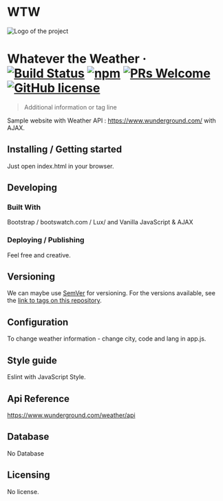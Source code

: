# WTW
![Logo of the project](http://icons-ak.wxug.com/i/c/k/partlycloudy.gif)

# Whatever the Weather &middot; [![Build Status](http://icons-ak.wxug.com/i/c/k/partlycloudy.gif)](https://travis-ci.org/npm/npm) [![npm](https://img.shields.io/npm/v/npm.svg?style=flat-square)](https://www.npmjs.com/package/npm) [![PRs Welcome](https://img.shields.io/badge/PRs-welcome-brightgreen.svg?style=flat-square)](http://makeapullrequest.com) [![GitHub license](https://img.shields.io/badge/license-MIT-blue.svg?style=flat-square)](https://github.com/your/your-project/blob/master/LICENSE)
> Additional information or tag line

Sample website with Weather API : https://www.wunderground.com/ with AJAX.

## Installing / Getting started

Just open index.html in your browser.

## Developing

### Built With
Bootstrap / bootswatch.com / Lux/ and Vanilla JavaScript & AJAX

### Deploying / Publishing

Feel free and creative.

## Versioning

We can maybe use [SemVer](http://semver.org/) for versioning. For the versions available, see the [link to tags on this repository](/tags).


## Configuration

To change weather information - change city, code and lang in app.js.

## Style guide

Eslint with JavaScript Style.

## Api Reference

https://www.wunderground.com/weather/api


## Database

No Database

## Licensing

No license.

